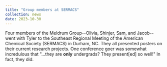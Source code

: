 ```yaml
---
title: "Group members at SERMACS"
collection: news
date: 2023-10-30
---
```


Four members of the Meldrum Group--Olivia, Shinjer, Sam, and Jacob--went with Tyler to the Southeast Regional Meeting of the American Chemical Society (SERMACS) in Durham, NC. They all presented posters on their current research projects. One conference goer was somewhat incredulous that "...they are __only__ undergrads? They present[ed] so well!" In fact, they did.
